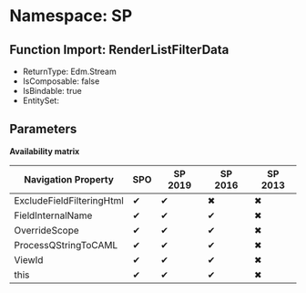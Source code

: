 # Namespace: SP

## Function Import: RenderListFilterData

- ReturnType: Edm.Stream
- IsComposable: false
- IsBindable: true
- EntitySet: 

## Parameters

**Availability matrix**

Navigation Property | SPO | SP 2019 | SP 2016 | SP 2013
----------|-----|---------|---------|--------
ExcludeFieldFilteringHtml | ✔ | ✔ | ✖ | ✖
FieldInternalName | ✔ | ✔ | ✔ | ✖
OverrideScope | ✔ | ✔ | ✔ | ✖
ProcessQStringToCAML | ✔ | ✔ | ✔ | ✖
ViewId | ✔ | ✔ | ✔ | ✖
this | ✔ | ✔ | ✔ | ✖
